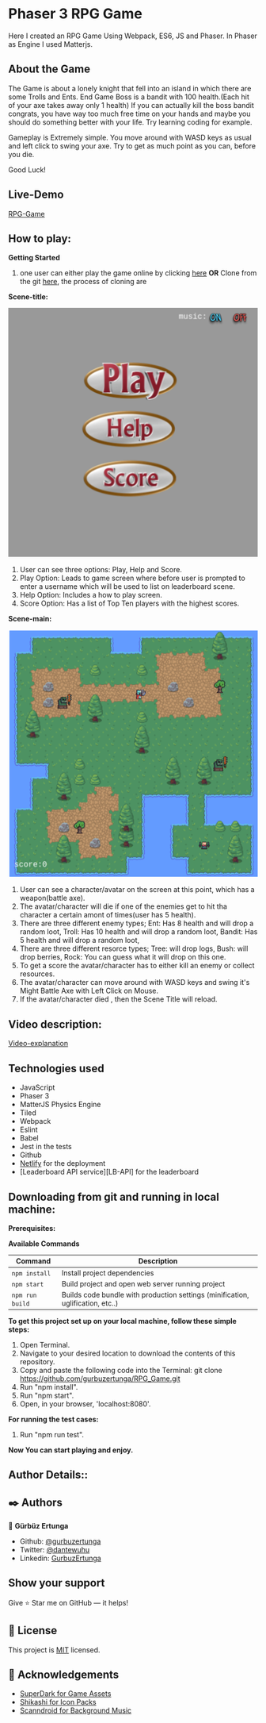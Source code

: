 # Phaser 3 RPG Game

Here I created an RPG Game Using Webpack, ES6, JS and Phaser. In Phaser as Engine I used Matterjs.

## About the Game

The Game is about a lonely knight that fell into an island in which there are some Trolls and Ents. End Game Boss is a bandit with 100 health.(Each hit of your axe takes away only 1 health) If you can actually kill the boss bandit congrats, you have way too much free time on your hands and maybe you should do something better with your life. Try learning coding for example.

Gameplay is Extremely simple. You move around with WASD keys as usual and left click to swing your axe. Try to get as much point as you can, before you die.

Good Luck!

## Live-Demo

[RPG-Game](https://rpg-game-phaser.netlify.app)

## How to play:

**Getting Started**

1. one user can either play the game online by clicking [here](https://rpg-game-phaser.netlify.app)
  **OR**
   Clone from the git [here](https://github.com/gurbuzertunga/RPG_Game), the process of cloning are 
   
**Scene-title:**

![Title Screen](/readmeScreenshots/titlescreeen.png)

1. User can see three options: Play, Help and Score.
2. Play Option: Leads to game screen where before user is prompted to enter a username which will be used to list on leaderboard scene.
3. Help Option: Includes a how to play screen.
4. Score Option: Has a list of Top Ten players with the highest scores.

**Scene-main:**

![Play Screen](/readmeScreenshots/gamescreen.png)

1. User can see a character/avatar on the screen at this point, which has a weapon(battle axe).
2. The avatar/character will die if one of the enemies get to hit tha character a certain amont of times(user has 5 health).
3. There are three different enemy types;
    Ent: Has 8 health and will drop a random loot,
    Troll: Has 10 health and will drop a random loot,
    Bandit: Has 5 health and will drop a random loot,
4. There are three different resorce types;
    Tree: will drop logs,
    Bush: will drop berries,
    Rock: You can guess what it will drop on this one.
5. To get a score the avatar/character has to either kill an enemy or collect resources.
6. The avatar/character can move around with WASD keys and swing it's Might Battle Axe with Left Click on Mouse.
7. If the avatar/character died , then the Scene Title will reload.

## Video description:
[Video-explanation](https://www.loom.com/share/1b9c1b0a701542699499e34e66564c18)

## Technologies used

* JavaScript
* Phaser 3
* MatterJS Physics Engine
* Tiled
* Webpack
* Eslint
* Babel
* Jest in the tests
* Github
* [Netlify](https://app.netlify.com/) for the deployment
* [Leaderboard API service][LB-API] for the leaderboard

## Downloading from git and running in local machine:

**Prerequisites:**

**Available Commands**

| Command | Description |
|---------|-------------|
| `npm install` | Install project dependencies |
| `npm start` | Build project and open web server running project |
| `npm run build` | Builds code bundle with production settings (minification, uglification, etc..) |

**To get this project set up on your local machine, follow these simple steps:**

1. Open Terminal.
2. Navigate to your desired location to download the contents of this repository.
3. Copy and paste the following code into the Terminal: git clone https://github.com/gurbuzertunga/RPG_Game.git
4. Run "npm install".
5. Run "npm start".
6. Open, in your browser, 'localhost:8080'.

**For running the test cases:**
1. Run "npm run test".

**Now You can start playing and enjoy.**

## Author Details::

## ✒️  Authors <a name = "author"></a>

👤 **Gürbüz Ertunga**
- Github: [@gurbuzertunga](https://github.com/gurbuzertunga)
- Twitter: [@dantewuhu](https://twitter.com/dantewuhu)
- Linkedin: [GurbuzErtunga](https://www.linkedin.com/in/gurbuz-ertunga-a607a2a5/)

## Show your support

Give ⭐ Star me on GitHub — it helps!

## 📝 License

This project is [MIT](lic.url) licensed.


## :clap: Acknowledgements

- [SuperDark for Game Assets](https://superdark.itch.io/enchanted-forest-characters) <br />
- [Shikashi for Icon Packs](https://cheekyinkling.itch.io/shikashis-fantasy-icons-pack) <br />
- [Scanndroid for Background Music](https://www.youtube.com/watch?v=MkgR0SxmMKo) <br />

